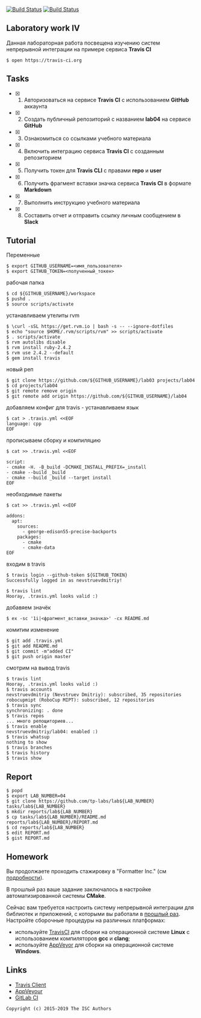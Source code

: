 [![Build Status](https://travis-ci.com/nevstruevdmitriy/lab04.svg?branch=master)](https://travis-ci.com/nevstruevdmitriy/lab04) [![Build Status](https://ci.appveyor.com/api/projects/status/github/nevstruevdmitriy/lab04)](https://ci.appveyor.com/project/nevstruevdmitriy/lab04)

## Laboratory work IV

Данная лабораторная работа посвещена изучению систем непрерывной интеграции на примере сервиса **Travis CI**

```ShellSession
$ open https://travis-ci.org
```

## Tasks

- [x] 1. Авторизоваться на сервисе **Travis CI** с использованием **GitHub** аккаунта
- [x] 2. Создать публичный репозиторий с названием **lab04** на сервисе **GitHub**
- [x] 3. Ознакомиться со ссылками учебного материала
- [x] 4. Включить интеграцию сервиса **Travis CI** с созданным репозиторием
- [x] 5. Получить токен для **Travis CLI** с правами **repo** и **user**
- [x] 6. Получить фрагмент вставки значка сервиса **Travis CI** в формате **Markdown**
- [x] 7. Выполнить инструкцию учебного материала
- [x] 8. Составить отчет и отправить ссылку личным сообщением в **Slack**

## Tutorial

Переменные
```ShellSession
$ export GITHUB_USERNAME=<имя_пользователя>
$ export GITHUB_TOKEN=<полученный_токен>
```

рабочая папка
```ShellSession
$ cd ${GITHUB_USERNAME}/workspace
$ pushd .
$ source scripts/activate
```

устанавливаем утелиты rvm
```ShellSession
$ \curl -sSL https://get.rvm.io | bash -s -- --ignore-dotfiles
$ echo "source $HOME/.rvm/scripts/rvm" >> scripts/activate
$ . scripts/activate
$ rvm autolibs disable
$ rvm install ruby-2.4.2
$ rvm use 2.4.2 --default
$ gem install travis
```

новый реп
```ShellSession
$ git clone https://github.com/${GITHUB_USERNAME}/lab03 projects/lab04
$ cd projects/lab04
$ git remote remove origin
$ git remote add origin https://github.com/${GITHUB_USERNAME}/lab04
```

добавляем конфиг для travis - устанавливаем язык
```ShellSession
$ cat > .travis.yml <<EOF
language: cpp
EOF
```

прописываем сборку и компиляцию
```ShellSession
$ cat >> .travis.yml <<EOF

script:
- cmake -H. -B_build -DCMAKE_INSTALL_PREFIX=_install
- cmake --build _build
- cmake --build _build --target install
EOF
```

необходимые пакеты
```ShellSession
$ cat >> .travis.yml <<EOF

addons:
  apt:
    sources:
      - george-edison55-precise-backports
    packages:
      - cmake
      - cmake-data
EOF
```

входим в travis
```ShellSession
$ travis login --github-token ${GITHUB_TOKEN}
Successfully logged in as nevstruevdmitriy!
```

```ShellSession
$ travis lint
Hooray, .travis.yml looks valid :)

```

добавяем значёк
```ShellSession
$ ex -sc '1i|<фрагмент_вставки_значка>' -cx README.md
```

комитим изменение
```ShellSession
$ git add .travis.yml
$ git add README.md
$ git commit -m"added CI"
$ git push origin master
```

смотрим на вывод travis
```ShellSession
$ travis lint
Hooray, .travis.yml looks valid :)
$ travis accounts
nevstruevdmitriy (Nevstruev Dmitriy): subscribed, 35 repositories
robocupmipt (RoboCup MIPT): subscribed, 12 repositories
$ travis sync
synchronizing: . done
$ travis repos
... много репощиториев...
$ travis enable
nevstruevdmitriy/lab04: enabled :)
$ travis whatsup
nothing to show
$ travis branches
$ travis history
$ travis show
```

## Report

```ShellSession
$ popd
$ export LAB_NUMBER=04
$ git clone https://github.com/tp-labs/lab${LAB_NUMBER} tasks/lab${LAB_NUMBER}
$ mkdir reports/lab${LAB_NUMBER}
$ cp tasks/lab${LAB_NUMBER}/README.md reports/lab${LAB_NUMBER}/REPORT.md
$ cd reports/lab${LAB_NUMBER}
$ edit REPORT.md
$ gist REPORT.md
```

## Homework

Вы продолжаете проходить стажировку в "Formatter Inc." (см [подробности](https://github.com/tp-labs/lab03#Homework)).

В прошлый раз ваше задание заключалось в настройке автоматизированной системы **CMake**.

Сейчас вам требуется настроить систему непрерывной интеграции для библиотек и приложений, с которыми вы работали в [прошлый раз](https://github.com/tp-labs/lab03#Homework). Настройте сборочные процедуры на различных платформах:
* используйте [TravisCI](https://travis-ci.com/) для сборки на операционной системе **Linux** с использованием компиляторов **gcc** и **clang**;
* используйте [AppVeyor](https://www.appveyor.com/) для сборки на операционной системе **Windows**.

## Links

- [Travis Client](https://github.com/travis-ci/travis.rb)
- [AppVeyour](https://www.appveyor.com/)
- [GitLab CI](https://about.gitlab.com/gitlab-ci/)

```
Copyright (c) 2015-2019 The ISC Authors
```

